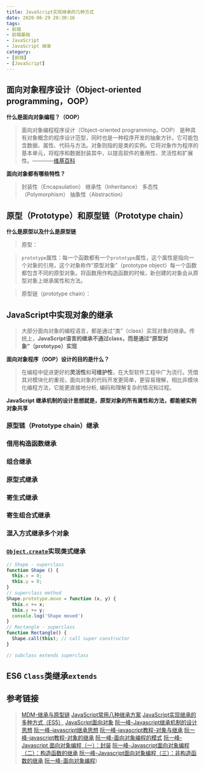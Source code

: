```yaml
---
title: JavaScript实现继承的几种方式
date: 2020-06-29 20:30:16
tags:
- 前端
- 前端基础
- JavaScript
- JavaScript 继承
category:
- [前端]
- [JavaScript]
---
```


## 面向对象程序设计（Object-oriented programming，OOP）

**什么是面向对象编程？（OOP）**

> 面向对象编程程序设计（Object-oriented programming，OOP） 是种具有对象概念的程序设计范型，同时也是一种程序开发的抽象方针。它可能包含数据、属性、代码与方法。对象则指的是类的实例。它将对象作为程序的基本单元，将程序和数据封装其中，以提高软件的重用性、灵活性和扩展性。————[维基百科](https://zh.wikipedia.org/zh-cn/%E9%9D%A2%E5%90%91%E5%AF%B9%E8%B1%A1%E7%A8%8B%E5%BA%8F%E8%AE%BE%E8%AE%A1)

**面向对象都有哪些特性？**

> 封装性（Encapsulation）
> 继承性（Inheritance）
> 多态性（Polymorphism）
> 抽象性（Abstraction）

## 原型（Prototype）和原型链（Prototype chain）

**什么是原型以及什么是原型链**

> 原型：

> `prototype`属性：每一个函数都有一个`prototype`属性，这个属性是指向一个对象的引用，这个对象称作“原型对象”（prototype object）每一个函数都包含不同的原型对象。将函数用作构造函数的时候，新创建的对象会从原型对象上继承属性和方法。

> 原型链（prototype chain）：

## JavaScript中实现对象的继承

> 大部分面向对象的编程语言，都是通过“类”（class）实现对象的继承。传统上，**JavaScript语言的继承不通过class，而是通过“原型对象”（prototype）实现**

**面向对象程序（OOP）设计的目的是什么？**
> 在编程中促进更好的**灵活性**和**可维护性**，在大型软件工程中广为流行。凭借其对模块化的重视，面向对象的代码开发更简单，更容易理解，相比非模块化编程方法，它能更直接地分析, 编码和理解复杂的情况和过程。

**JavaScript 继承机制的设计思想就是，原型对象的所有属性和方法，都能被实例对象共享**

### 原型链（Prototype chain）继承

### 借用构造函数继承

### 组合继承

### 原型式继承

### 寄生式继承

### 寄生组合式继承

### 混入方式继承多个对象

### [`Object.create`](https://developer.mozilla.org/zh-CN/docs/Web/JavaScript/Reference/Global_Objects/Object/create)实现类式继承

```javascript
// Shape - superclass
function Shape () {
  this.x = 0;
  this.y = 0;
}
// superclass method
Shape.prototype.move = function (x, y) {
  this.x += x;
  this.y += y;
  console.log('Shape moved')
}
// Rectangle - superclass
function Rectangle() {
  Shape.call(this); // call super constructor
}

// subclass extends superclass

```

## ES6 `Class`类继承`extends`

## 参考链接

> [MDM-继承与原型链](https://developer.mozilla.org/zh-CN/docs/Web/JavaScript/Inheritance_and_the_prototype_chain)
> [JavaScript常用八种继承方案](https://juejin.im/post/5bcb2e295188255c55472db0)
> [JavaScript实现继承的多种方式（ES5）](https://juejin.im/post/5b188852e51d4506df277095)
> [JavaScript面向对象](https://developer.mozilla.org/zh-CN/docs/Web/JavaScript/Introduction_to_Object-Oriented_JavaScript)
> [阮一峰-Javascript继承机制的设计思想](http://www.ruanyifeng.com/blog/2011/06/designing_ideas_of_inheritance_mechanism_in_javascript.html)
> [阮一峰-javascript继承思想](Javascript继承机制的设计思想)
> [阮一峰-javascript教程-对象与继承](https://javascript.ruanyifeng.com/oop/prototype.html)
> [阮一峰-javascript教程-对象的继承](https://wangdoc.com/javascript/oop/prototype.html)
> [阮一峰-面向对象编程的模式](https://javascript.ruanyifeng.com/oop/pattern.html)
> [阮一峰-Javascript 面向对象编程（一）：封装](http://www.ruanyifeng.com/blog/2010/05/object-oriented_javascript_encapsulation.html)
> [阮一峰-Javascript面向对象编程（二）：构造函数的继承](http://www.ruanyifeng.com/blog/2010/05/object-oriented_javascript_inheritance.html)
> [阮一峰-Javascript面向对象编程（三）：非构造函数的继承](https://www.ruanyifeng.com/blog/2010/05/object-oriented_javascript_inheritance_continued.html)
> [阮一峰-面向对象编程](https://www.bookstack.cn/read/javascript-tutorial/16049))
